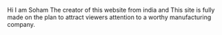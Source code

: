 Hi I am Soham The creator of this website from india and This site is fully made on the plan to attract viewers attention to a worthy manufacturing company.
